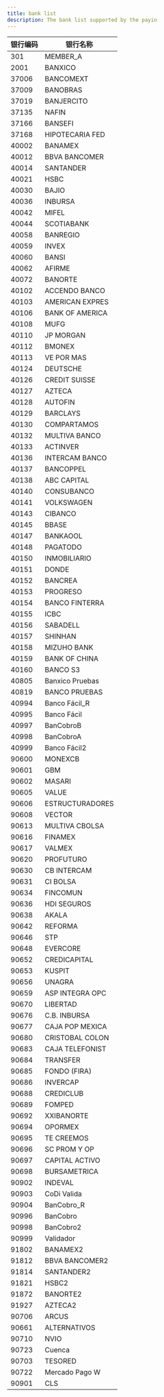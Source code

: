 ```yaml
---
title: bank list
description: The bank list supported by the payin
---
```


| 银行编码 | 银行名称        |
| -------- | --------------- |
| 301      | MEMBER_A        |
| 2001     | BANXICO         |
| 37006    | BANCOMEXT       |
| 37009    | BANOBRAS        |
| 37019    | BANJERCITO      |
| 37135    | NAFIN           |
| 37166    | BANSEFI         |
| 37168    | HIPOTECARIA FED |
| 40002    | BANAMEX         |
| 40012    | BBVA BANCOMER   |
| 40014    | SANTANDER       |
| 40021    | HSBC            |
| 40030    | BAJIO           |
| 40036    | INBURSA         |
| 40042    | MIFEL           |
| 40044    | SCOTIABANK      |
| 40058    | BANREGIO        |
| 40059    | INVEX           |
| 40060    | BANSI           |
| 40062    | AFIRME          |
| 40072    | BANORTE         |
| 40102    | ACCENDO BANCO   |
| 40103    | AMERICAN EXPRES |
| 40106    | BANK OF AMERICA |
| 40108    | MUFG            |
| 40110    | JP MORGAN       |
| 40112    | BMONEX          |
| 40113    | VE POR MAS      |
| 40124    | DEUTSCHE        |
| 40126    | CREDIT SUISSE   |
| 40127    | AZTECA          |
| 40128    | AUTOFIN         |
| 40129    | BARCLAYS        |
| 40130    | COMPARTAMOS     |
| 40132    | MULTIVA BANCO   |
| 40133    | ACTINVER        |
| 40136    | INTERCAM BANCO  |
| 40137    | BANCOPPEL       |
| 40138    | ABC CAPITAL     |
| 40140    | CONSUBANCO      |
| 40141    | VOLKSWAGEN      |
| 40143    | CIBANCO         |
| 40145    | BBASE           |
| 40147    | BANKAOOL        |
| 40148    | PAGATODO        |
| 40150    | INMOBILIARIO    |
| 40151    | DONDE           |
| 40152    | BANCREA         |
| 40153    | PROGRESO        |
| 40154    | BANCO FINTERRA  |
| 40155    | ICBC            |
| 40156    | SABADELL        |
| 40157    | SHINHAN         |
| 40158    | MIZUHO BANK     |
| 40159    | BANK OF CHINA   |
| 40160    | BANCO S3        |
| 40805    | Banxico Pruebas |
| 40819    | BANCO PRUEBAS   |
| 40994    | Banco Fácil_R   |
| 40995    | Banco Fácil     |
| 40997    | BanCobroB       |
| 40998    | BanCobroA       |
| 40999    | Banco Fácil2    |
| 90600    | MONEXCB         |
| 90601    | GBM             |
| 90602    | MASARI          |
| 90605    | VALUE           |
| 90606    | ESTRUCTURADORES |
| 90608    | VECTOR          |
| 90613    | MULTIVA CBOLSA  |
| 90616    | FINAMEX         |
| 90617    | VALMEX          |
| 90620    | PROFUTURO       |
| 90630    | CB INTERCAM     |
| 90631    | CI BOLSA        |
| 90634    | FINCOMUN        |
| 90636    | HDI SEGUROS     |
| 90638    | AKALA           |
| 90642    | REFORMA         |
| 90646    | STP             |
| 90648    | EVERCORE        |
| 90652    | CREDICAPITAL    |
| 90653    | KUSPIT          |
| 90656    | UNAGRA          |
| 90659    | ASP INTEGRA OPC |
| 90670    | LIBERTAD        |
| 90676    | C.B. INBURSA    |
| 90677    | CAJA POP MEXICA |
| 90680    | CRISTOBAL COLON |
| 90683    | CAJA TELEFONIST |
| 90684    | TRANSFER        |
| 90685    | FONDO (FIRA)    |
| 90686    | INVERCAP        |
| 90688    | CREDICLUB       |
| 90689    | FOMPED          |
| 90692    | XXIBANORTE      |
| 90694    | OPORMEX         |
| 90695    | TE CREEMOS      |
| 90696    | SC PROM Y OP    |
| 90697    | CAPITAL ACTIVO  |
| 90698    | BURSAMETRICA    |
| 90902    | INDEVAL         |
| 90903    | CoDi Valida     |
| 90904    | BanCobro_R      |
| 90996    | BanCobro        |
| 90998    | BanCobro2       |
| 90999    | Validador       |
| 91802    | BANAMEX2        |
| 91812    | BBVA BANCOMER2  |
| 91814    | SANTANDER2      |
| 91821    | HSBC2           |
| 91872    | BANORTE2        |
| 91927    | AZTECA2         |
| 90706    | ARCUS           |
| 90661    | ALTERNATIVOS    |
| 90710    | NVIO            |
| 90723    | Cuenca          |
| 90703    | TESORED         |
| 90722    | Mercado Pago W  |
| 90901    | CLS             |
